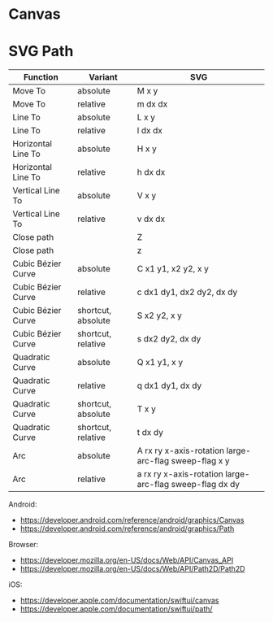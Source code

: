 # Canvas

# SVG Path

| Function           | Variant            | SVG                                                     |
|--------------------|--------------------|---------------------------------------------------------|
| Move To            | absolute           | M x y                                                   | 
| Move To            | relative           | m dx dx                                                 | 
| Line To            | absolute           | L x y                                                   | 
| Line To            | relative           | l dx dx                                                 | 
| Horizontal Line To | absolute           | H x y                                                   |
| Horizontal Line To | relative           | h dx dx                                                 |
| Vertical Line To   | absolute           | V x y                                                   |
| Vertical Line To   | relative           | v dx dx                                                 |
| Close path         |                    | Z                                                       |
| Close path         |                    | z                                                       |
| Cubic Bézier Curve | absolute           | C x1 y1, x2 y2, x y                                     |
| Cubic Bézier Curve | relative           | c dx1 dy1, dx2 dy2, dx dy                               |
| Cubic Bézier Curve | shortcut, absolute | S x2 y2, x y                                            |
| Cubic Bézier Curve | shortcut, relative | s dx2 dy2, dx dy                                        |
| Quadratic Curve    | absolute           | Q x1 y1, x y                                            |
| Quadratic Curve    | relative           | q dx1 dy1, dx dy                                        |
| Quadratic Curve    | shortcut, absolute | T x y                                                   |
| Quadratic Curve    | shortcut, relative | t dx dy                                                 |
| Arc                | absolute           | A rx ry x-axis-rotation large-arc-flag sweep-flag x y   |
| Arc                | relative           | a rx ry x-axis-rotation large-arc-flag sweep-flag dx dy |

Android:
* https://developer.android.com/reference/android/graphics/Canvas
* https://developer.android.com/reference/android/graphics/Path

Browser: 
* https://developer.mozilla.org/en-US/docs/Web/API/Canvas_API
* https://developer.mozilla.org/en-US/docs/Web/API/Path2D/Path2D

iOS: 
* https://developer.apple.com/documentation/swiftui/canvas
* https://developer.apple.com/documentation/swiftui/path/